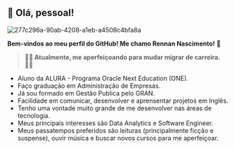 ## 👋 Olá, pessoal!

 ![277c296a-90ab-4208-a1eb-a4508c4bfa8a](https://github.com/user-attachments/assets/38260b6d-9241-4cf3-8fc5-0ea9290da099)

**Bem-vindos ao meu perfil do GitHub! Me chamo Rennan Nascimento!** 👋
>  __🧑‍🔧 Atualmente, me aperfeiçoando para mudar migrar de carreira. 👨‍🏫__
* Aluno da ALURA - Programa Oracle Next Education (ONE).
* Faço graduação em Administração de Empresas. 
* Já sou formado em Gestão Publica pelo GRAN.
* Facilidade em comunicar, desenvolver e aprensentar projetos em Inglês.
* Tenho uma vontade muito grande de me desenvolver nas áreas de tecnologia.
* Meus principais interesses são Data Analytics e Software Engineer.
* Meus passatempos preferidos são leituras (principalmente ficção e suspense), ouvir música e buscar novos cursos para me aperfeiçoar.



